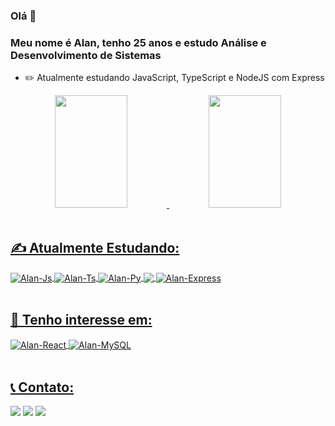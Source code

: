 <h3>Olá 👋</h3>
<h3>Meu nome é Alan, tenho 25 anos e estudo Análise e Desenvolvimento de Sistemas</h3>

- ✏️ Atualmente estudando JavaScript, TypeScript e NodeJS com Express

<div align="center">
  <a href="https://github.com/AStiegler">
  <img height="180em" width="48%" src="https://github-readme-stats.vercel.app/api?username=AStiegler&show_icons=true&theme=midnight-purple&include_all_commits=true&count_private=true"/>
  <img height="180em" width="48%" src="https://github-readme-stats.vercel.app/api/top-langs/?username=AStiegler&layout=compact&langs_count=7&theme=midnight-purple"/>
</div>
  
  
  <div style="display: inline_block"><br>
    <h2> ✍️ Atualmente Estudando:</h2>
    <img align="center" alt="Alan-Js"   src="https://img.shields.io/badge/JavaScript-F7DF1E?style=for-the-badge&logo=javascript&logoColor=black">
    <img align="center" alt="Alan-Ts"  src="https://img.shields.io/badge/TypeScript-007ACC?style=for-the-badge&logo=typescript&logoColor=white">
    <img align="center" alt="Alan-Py"  src="https://img.shields.io/badge/Python-14354C?style=for-the-badge&logo=python&logoColor=white">
    <img align="center" alt"Alan-Node" src="https://img.shields.io/badge/Node.js-43853D?style=for-the-badge&logo=node.js&logoColor=white">
    <img align="center" alt="Alan-Express"  src="https://img.shields.io/badge/Express.js-404D59?style=for-the-badge">
  </div>
  
  <div style="display: inline_block"><br>
    <h2>🔭 Tenho interesse em: </h2>
  <img align="center" alt="Alan-React"  src="https://img.shields.io/badge/React-20232A?style=for-the-badge&logo=react&logoColor=61DAFB">
  <img align="center" alt="Alan-MySQL"  src="https://img.shields.io/badge/MySQL-00000F?style=for-the-badge&logo=mysql&logoColor=white">
</div>
  
 
<div style="display: inline_block"><br> 
  <h2>📞 Contato:</h2>
  <a href="https://www.linkedin.com/in/alan-stiegler-a27993217/" target="_blank"><img src="https://img.shields.io/badge/-LinkedIn-%230077B5?style=for-the-badge&logo=linkedin&logoColor=white" target="_blank"></a> 
  <a href="mailto:alanbem6@gmail.com"><img src="https://img.shields.io/badge/-Gmail-%23333?style=for-the-badge&logo=gmail&logoColor=white" target="_blank"></a>
    <a href="https://instagram.com/alanstiegler" target="_blank"><img src="https://img.shields.io/badge/-Instagram-%23E4405F?style=for-the-badge&logo=instagram&logoColor=white" target="_blank"></a>
</div>

